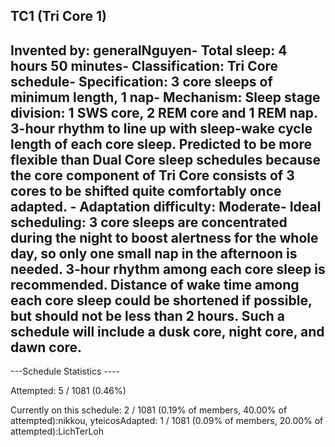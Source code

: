 TC1 (Tri Core 1)
-----------------------------------------------
**Invented by**: generalNguyen- 
**Total sleep**: 4 hours 50 minutes- 
**Classification**: Tri Core schedule- 
**Specification**: 3 core sleeps of minimum length, 1 nap- 
**Mechanism**: Sleep stage division: 1 SWS core, 2 REM core and 1 REM nap. 3-hour rhythm to line up with sleep-wake cycle length of each core sleep. Predicted to be more flexible than Dual Core sleep schedules because the core component of Tri Core consists of 3 cores to be shifted quite comfortably once adapted. - 
**Adaptation difficulty**: Moderate- 
**Ideal scheduling**: 3 core sleeps are concentrated during the night to boost alertness for the whole day, so only one small nap in the afternoon is needed. 3-hour rhythm among each core sleep is recommended. Distance of wake time among each core sleep could be shortened if possible, but should not be less than 2 hours. Such a schedule will include a dusk core, night core, and dawn core.
-----------------------------------------------
---Schedule Statistics ----

Attempted: 5 / 1081 (0.46%) 

Currently on this schedule: 2 / 1081 (0.19% of members, 40.00% of attempted):nikkou, yteicosAdapted: 1 / 1081 (0.09% of members, 20.00% of attempted):LichTerLoh
